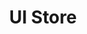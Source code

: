 ---
title: 'UI Store'
description: '652 Free Handpicked UI Kits for your real life projects'
link: 'https://www.uistore.design/'
imageURL: 'https://res.cloudinary.com/dc6mrv5cb/image/upload/v1701192970/personal-resources/ui-stuff/www.uistore.design__m0wdov.png'
---